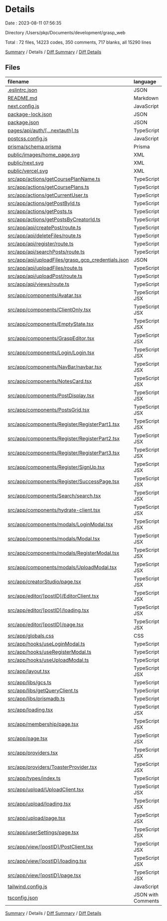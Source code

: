 # Details

Date : 2023-08-11 07:56:35

Directory /Users/pkp/Documents/development/grasp_web

Total : 72 files,  14223 codes, 350 comments, 717 blanks, all 15290 lines

[Summary](results.md) / Details / [Diff Summary](diff.md) / [Diff Details](diff-details.md)

## Files
| filename | language | code | comment | blank | total |
| :--- | :--- | ---: | ---: | ---: | ---: |
| [.eslintrc.json](/.eslintrc.json) | JSON | 3 | 0 | 1 | 4 |
| [README.md](/README.md) | Markdown | 21 | 0 | 14 | 35 |
| [next.config.js](/next.config.js) | JavaScript | 11 | 1 | 2 | 14 |
| [package-lock.json](/package-lock.json) | JSON | 10,782 | 0 | 1 | 10,783 |
| [package.json](/package.json) | JSON | 81 | 0 | 1 | 82 |
| [pages/api/auth/[...nextauth].ts](/pages/api/auth/%5B...nextauth%5D.ts) | TypeScript | 52 | 0 | 12 | 64 |
| [postcss.config.js](/postcss.config.js) | JavaScript | 6 | 0 | 1 | 7 |
| [prisma/schema.prisma](/prisma/schema.prisma) | Prisma | 63 | 2 | 14 | 79 |
| [public/images/home_page.svg](/public/images/home_page.svg) | XML | 1 | 0 | 0 | 1 |
| [public/next.svg](/public/next.svg) | XML | 1 | 0 | 0 | 1 |
| [public/vercel.svg](/public/vercel.svg) | XML | 1 | 0 | 0 | 1 |
| [src/app/actions/getCoursePlanName.ts](/src/app/actions/getCoursePlanName.ts) | TypeScript | 24 | 0 | 5 | 29 |
| [src/app/actions/getCoursePlans.ts](/src/app/actions/getCoursePlans.ts) | TypeScript | 17 | 0 | 3 | 20 |
| [src/app/actions/getCurrentUser.ts](/src/app/actions/getCurrentUser.ts) | TypeScript | 31 | 0 | 10 | 41 |
| [src/app/actions/getPostById.ts](/src/app/actions/getPostById.ts) | TypeScript | 28 | 0 | 4 | 32 |
| [src/app/actions/getPosts.ts](/src/app/actions/getPosts.ts) | TypeScript | 23 | 0 | 3 | 26 |
| [src/app/actions/getPostsByCreatorId.ts](/src/app/actions/getPostsByCreatorId.ts) | TypeScript | 34 | 0 | 5 | 39 |
| [src/app/api/createPost/route.ts](/src/app/api/createPost/route.ts) | TypeScript | 53 | 1 | 8 | 62 |
| [src/app/api/deleteFiles/route.ts](/src/app/api/deleteFiles/route.ts) | TypeScript | 23 | 1 | 6 | 30 |
| [src/app/api/register/route.ts](/src/app/api/register/route.ts) | TypeScript | 22 | 0 | 4 | 26 |
| [src/app/api/searchPosts/route.ts](/src/app/api/searchPosts/route.ts) | TypeScript | 28 | 1 | 6 | 35 |
| [src/app/api/uploadFiles/grasp_gcp_credentials.json](/src/app/api/uploadFiles/grasp_gcp_credentials.json) | JSON | 13 | 0 | 1 | 14 |
| [src/app/api/uploadFiles/route.ts](/src/app/api/uploadFiles/route.ts) | TypeScript | 24 | 17 | 7 | 48 |
| [src/app/api/uploadPost/route.ts](/src/app/api/uploadPost/route.ts) | TypeScript | 75 | 23 | 27 | 125 |
| [src/app/api/views/route.ts](/src/app/api/views/route.ts) | TypeScript | 20 | 1 | 7 | 28 |
| [src/app/components/Avatar.tsx](/src/app/components/Avatar.tsx) | TypeScript JSX | 20 | 0 | 4 | 24 |
| [src/app/components/ClientOnly.tsx](/src/app/components/ClientOnly.tsx) | TypeScript JSX | 20 | 0 | 7 | 27 |
| [src/app/components/EmptyState.tsx](/src/app/components/EmptyState.tsx) | TypeScript JSX | 31 | 0 | 5 | 36 |
| [src/app/components/GraspEditor.tsx](/src/app/components/GraspEditor.tsx) | TypeScript JSX | 51 | 1 | 9 | 61 |
| [src/app/components/Login/Login.tsx](/src/app/components/Login/Login.tsx) | TypeScript JSX | 77 | 8 | 4 | 89 |
| [src/app/components/NavBar/navbar.tsx](/src/app/components/NavBar/navbar.tsx) | TypeScript JSX | 168 | 45 | 29 | 242 |
| [src/app/components/NotesCard.tsx](/src/app/components/NotesCard.tsx) | TypeScript JSX | 46 | 0 | 7 | 53 |
| [src/app/components/PostDisplay.tsx](/src/app/components/PostDisplay.tsx) | TypeScript JSX | 59 | 4 | 6 | 69 |
| [src/app/components/PostsGrid.tsx](/src/app/components/PostsGrid.tsx) | TypeScript JSX | 31 | 1 | 5 | 37 |
| [src/app/components/Register/RegisterPart1.tsx](/src/app/components/Register/RegisterPart1.tsx) | TypeScript JSX | 124 | 8 | 24 | 156 |
| [src/app/components/Register/RegisterPart2.tsx](/src/app/components/Register/RegisterPart2.tsx) | TypeScript JSX | 89 | 4 | 22 | 115 |
| [src/app/components/Register/RegisterPart3.tsx](/src/app/components/Register/RegisterPart3.tsx) | TypeScript JSX | 123 | 4 | 35 | 162 |
| [src/app/components/Register/SignUp.tsx](/src/app/components/Register/SignUp.tsx) | TypeScript JSX | 104 | 10 | 20 | 134 |
| [src/app/components/Register/SuccessPage.tsx](/src/app/components/Register/SuccessPage.tsx) | TypeScript JSX | 23 | 2 | 3 | 28 |
| [src/app/components/Search/search.tsx](/src/app/components/Search/search.tsx) | TypeScript JSX | 116 | 21 | 22 | 159 |
| [src/app/components/hydrate-client.tsx](/src/app/components/hydrate-client.tsx) | TypeScript JSX | 6 | 0 | 3 | 9 |
| [src/app/components/modals/LoginModal.tsx](/src/app/components/modals/LoginModal.tsx) | TypeScript JSX | 89 | 23 | 18 | 130 |
| [src/app/components/modals/Modal.tsx](/src/app/components/modals/Modal.tsx) | TypeScript JSX | 98 | 4 | 20 | 122 |
| [src/app/components/modals/RegisterModal.tsx](/src/app/components/modals/RegisterModal.tsx) | TypeScript JSX | 127 | 55 | 28 | 210 |
| [src/app/components/modals/UploadModal.tsx](/src/app/components/modals/UploadModal.tsx) | TypeScript JSX | 108 | 4 | 21 | 133 |
| [src/app/creatorStudio/page.tsx](/src/app/creatorStudio/page.tsx) | TypeScript JSX | 61 | 17 | 21 | 99 |
| [src/app/editor/[postID]/EditorClient.tsx](/src/app/editor/%5BpostID%5D/EditorClient.tsx) | TypeScript JSX | 351 | 47 | 75 | 473 |
| [src/app/editor/[postID]/loading.tsx](/src/app/editor/%5BpostID%5D/loading.tsx) | TypeScript JSX | 8 | 0 | 2 | 10 |
| [src/app/editor/[postID]/page.tsx](/src/app/editor/%5BpostID%5D/page.tsx) | TypeScript JSX | 21 | 1 | 14 | 36 |
| [src/app/globals.css](/src/app/globals.css) | CSS | 38 | 1 | 8 | 47 |
| [src/app/hooks/useLoginModal.ts](/src/app/hooks/useLoginModal.ts) | TypeScript | 12 | 0 | 4 | 16 |
| [src/app/hooks/useRegisterModal.ts](/src/app/hooks/useRegisterModal.ts) | TypeScript | 18 | 0 | 3 | 21 |
| [src/app/hooks/useUploadModal.ts](/src/app/hooks/useUploadModal.ts) | TypeScript | 12 | 0 | 4 | 16 |
| [src/app/layout.tsx](/src/app/layout.tsx) | TypeScript JSX | 42 | 0 | 8 | 50 |
| [src/app/libs/gcs.ts](/src/app/libs/gcs.ts) | TypeScript | 13 | 0 | 5 | 18 |
| [src/app/libs/getQueryClient.ts](/src/app/libs/getQueryClient.ts) | TypeScript | 4 | 0 | 1 | 5 |
| [src/app/libs/prismadb.ts](/src/app/libs/prismadb.ts) | TypeScript | 7 | 0 | 3 | 10 |
| [src/app/loading.tsx](/src/app/loading.tsx) | TypeScript JSX | 8 | 0 | 2 | 10 |
| [src/app/membership/page.tsx](/src/app/membership/page.tsx) | TypeScript JSX | 84 | 3 | 19 | 106 |
| [src/app/page.tsx](/src/app/page.tsx) | TypeScript JSX | 57 | 18 | 9 | 84 |
| [src/app/providers.tsx](/src/app/providers.tsx) | TypeScript JSX | 13 | 0 | 3 | 16 |
| [src/app/providers/ToasterProvider.tsx](/src/app/providers/ToasterProvider.tsx) | TypeScript JSX | 8 | 0 | 3 | 11 |
| [src/app/types/index.ts](/src/app/types/index.ts) | TypeScript | 15 | 0 | 2 | 17 |
| [src/app/upload/UploadClient.tsx](/src/app/upload/UploadClient.tsx) | TypeScript JSX | 122 | 12 | 11 | 145 |
| [src/app/upload/loading.tsx](/src/app/upload/loading.tsx) | TypeScript JSX | 8 | 0 | 2 | 10 |
| [src/app/upload/page.tsx](/src/app/upload/page.tsx) | TypeScript JSX | 26 | 1 | 16 | 43 |
| [src/app/userSettings/page.tsx](/src/app/userSettings/page.tsx) | TypeScript JSX | 128 | 2 | 21 | 151 |
| [src/app/view/[postID]/PostClient.tsx](/src/app/view/%5BpostID%5D/PostClient.tsx) | TypeScript JSX | 142 | 3 | 26 | 171 |
| [src/app/view/[postID]/loading.tsx](/src/app/view/%5BpostID%5D/loading.tsx) | TypeScript JSX | 8 | 0 | 2 | 10 |
| [src/app/view/[postID]/page.tsx](/src/app/view/%5BpostID%5D/page.tsx) | TypeScript JSX | 26 | 1 | 17 | 44 |
| [tailwind.config.js](/tailwind.config.js) | JavaScript | 18 | 1 | 1 | 20 |
| [tsconfig.json](/tsconfig.json) | JSON with Comments | 26 | 2 | 1 | 29 |

[Summary](results.md) / Details / [Diff Summary](diff.md) / [Diff Details](diff-details.md)